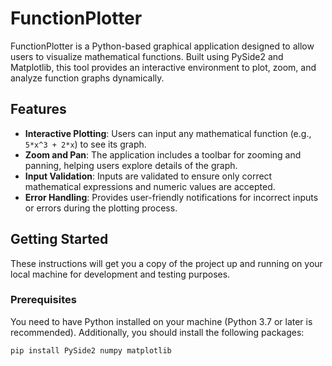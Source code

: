 # FunctionPlotter

FunctionPlotter is a Python-based graphical application designed to allow users to visualize mathematical functions. Built using PySide2 and Matplotlib, this tool provides an interactive environment to plot, zoom, and analyze function graphs dynamically.

## Features

- **Interactive Plotting**: Users can input any mathematical function (e.g., `5*x^3 + 2*x`) to see its graph.
- **Zoom and Pan**: The application includes a toolbar for zooming and panning, helping users explore details of the graph.
- **Input Validation**: Inputs are validated to ensure only correct mathematical expressions and numeric values are accepted.
- **Error Handling**: Provides user-friendly notifications for incorrect inputs or errors during the plotting process.

## Getting Started

These instructions will get you a copy of the project up and running on your local machine for development and testing purposes.

### Prerequisites

You need to have Python installed on your machine (Python 3.7 or later is recommended). Additionally, you should install the following packages:

```bash
pip install PySide2 numpy matplotlib
